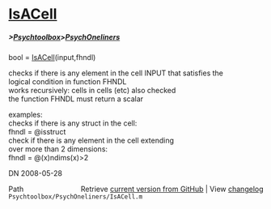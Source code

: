 # [IsACell](IsACell)
##### >[Psychtoolbox](Psychtoolbox)>[PsychOneliners](PsychOneliners)

bool = [IsACell](IsACell)(input,fhndl)  
  
checks if there is any element in the cell INPUT that satisfies the  
logical condition in function FHNDL  
works recursively: cells in cells (etc) also checked  
the function FHNDL must return a scalar  
  
examples:  
checks if there is any struct in the cell:  
fhndl = @isstruct  
check if there is any element in the cell extending  
over more than 2 dimensions:  
fhndl = @(x)ndims(x)\>2  
  
DN    2008-05-28  




<div class="code_header" style="text-align:right;">
  <span style="float:left;">Path&nbsp;&nbsp;</span> <span class="counter">Retrieve <a href=
  "https://raw.github.com/Psychtoolbox-3/Psychtoolbox-3/beta/Psychtoolbox/PsychOneliners/IsACell.m">current version from GitHub</a> | View <a href=
  "https://github.com/Psychtoolbox-3/Psychtoolbox-3/commits/beta/Psychtoolbox/PsychOneliners/IsACell.m">changelog</a></span>
</div>
<div class="code">
  <code>Psychtoolbox/PsychOneliners/IsACell.m</code>
</div>

